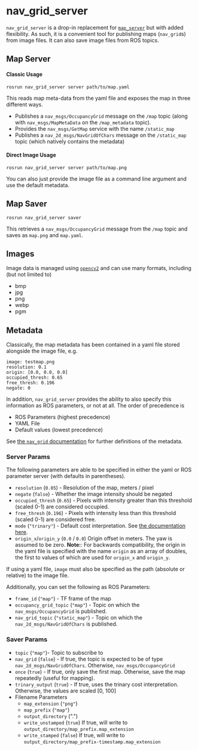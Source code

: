 # nav_grid_server

`nav_grid_server` is a drop-in replacement for [`map_server`](http://wiki.ros.org/map_server) but with added flexibility. As such, it is a convenient tool for publishing maps (`nav_grid`s) from image files. It can also save image files from ROS topics.

## Map Server
#### Classic Usage
    rosrun nav_grid_server server path/to/map.yaml

This reads map meta-data from the yaml file and exposes the map in three different ways.
* Publishes a `nav_msgs/OccupancyGrid` message on the `/map` topic (along with `nav_msgs/MapMetaData` on the `/map_metadata` topic).
* Provides the `nav_msgs/GetMap` service with the name `/static_map`
* Publishes a `nav_2d_msgs/NavGridOfChars` message on the `/static_map` topic (which natively contains the metadata)

#### Direct Image Usage
    rosrun nav_grid_server server path/to/map.png

You can also just provide the image file as a command line argument and use the default metadata.


## Map Saver
    rosrun nav_grid_server saver

This retrieves a `nav_msgs/OccupancyGrid` message from the `/map` topic and saves as `map.png` and `map.yaml`.

## Images

Image data is managed using [`opencv2`](https://docs.opencv.org/4.x/d4/da8/group__imgcodecs.html#ga288b8b3da0892bd651fce07b3bbd3a56) and can use many formats, including (but not limited to)
 * bmp
 * jpg
 * png
 * webp
 * pgm

## Metadata
Classically, the map metadata has been contained in a yaml file stored alongside the image file, e.g.

    image: testmap.png
    resolution: 0.1
    origin: [0.0, 0.0, 0.0]
    occupied_thresh: 0.65
    free_thresh: 0.196
    negate: 0

In addition, `nav_grid_server` provides the ability to also specify this information as ROS parameters, or not at all. The order of precedence is
 * ROS Parameters (highest precedence)
 * YAML File
 * Default values (lowest precedence)

See [the `nav_grid` documentation](../nav_grid/README.md) for further definitions of the metadata.

### Server Params
The following parameters are able to be specified in either the yaml or ROS parameter server (with defaults in parentheses).

 * `resolution` (`0.05`) - Resolution of the map, meters / pixel
 * `negate` (`false`) - Whether the image intensity should be negated
 * `occupied_thresh` (`0.65`) - Pixels with intensity greater than this threshold (scaled 0-1)  are considered occupied.
 * `free_thresh`  (`0.196`) - Pixels with intensity less than this threshold (scaled 0-1)  are considered free.
 * `mode` (`"trinary"`) - Default cost interpretation. See [the documentation here](../nav_grid_pub_sub/doc/CostInterpretation.md).
 * `origin_x`/`origin_y` (`0.0` / `0.0`) Origin offset in meters. The yaw is assumed to be zero.
    **Note:**: For backwards compatibility, the origin in the yaml file is specified with the name `origin` as an array of doubles, the first to values of which are used for `origin_x` and `origin_y`.

If using a yaml file, `image` must also be specified as the path (absolute or relative) to the image file.

Additionally, you can set the following as ROS Parameters:
 * `frame_id` (`"map"`) - TF frame of the map
 * `occupancy_grid_topic` (`"map"`) - Topic on which the `nav_msgs/OccupancyGrid` is published.
 * `nav_grid_topic` (`"static_map"`) - Topic on which the `nav_2d_msgs/NavGridOfChars` is published.

### Saver Params
 * `topic` (`"map"`)- Topic to subscribe to
 * `nav_grid` (`false`) - If true, the topic is expected to be of type `nav_2d_msgs/NavGridOfChars`. Otherwise, `nav_msgs/OccupancyGrid`
 * `once` (`true`) - If true, only save the first map. Otherwise, save the map repeatedly (useful for mapping).
 * `trinary_output` (`true`) - If true, uses the trinary cost interpretation. Otherwise, the values are scaled [0, 100]
 * Filename Parameters
    * `map_extension` (`"png"`)
    * `map_prefix` (`"map"`)
    * `output_directory` (".")
    * `write_unstamped` (`true`) If true, will write to `output_directory/map_prefix.map_extension`
    * `write_stamped` (`false`) If true, will write to `output_directory/map_prefix-timestamp.map_extension`
